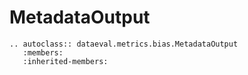 # MetadataOutput

```{eval-rst}
.. autoclass:: dataeval.metrics.bias.MetadataOutput
   :members:
   :inherited-members:
```